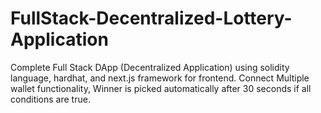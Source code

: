 # FullStack-Decentralized-Lottery-Application
Complete Full Stack DApp (Decentralized Application) using solidity language, hardhat, and next.js framework for frontend. Connect Multiple wallet functionality, Winner is picked automatically after 30 seconds if all conditions are true.
